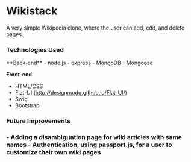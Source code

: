 Wikistack
===============

A very simple Wikipedia clone, where the user can add, edit, and delete pages.


<h3>Technologies Used</h3>
**Back-end**
- node.js
- express
- MongoDB
- Mongoose

**Front-end**
- HTML/CSS
- Flat-UI (http://designmodo.github.io/Flat-UI/)
- Swig
- Bootstrap


<h3>Future Improvements<h3>
- Adding a disambiguation page for wiki articles with same names
- Authentication, using passport.js, for a user to customize their own wiki pages

